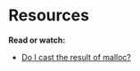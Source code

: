 # Resources
**Read or watch:**
* [Do I cast the result of malloc?](https://stackoverflow.com/questions/605845/do-i-cast-the-result-of-malloc)
